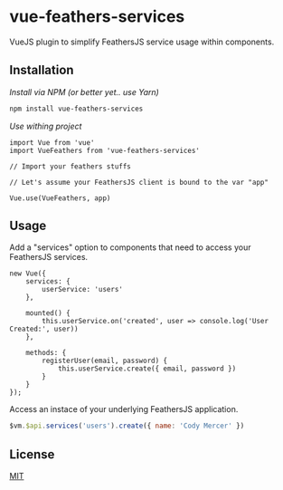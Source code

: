 # vue-feathers-services

VueJS plugin to simplify FeathersJS service usage within components.

## Installation

*Install via NPM (or better yet.. use Yarn)*
```bash
npm install vue-feathers-services
```

*Use withing project*
```vue
import Vue from 'vue'
import VueFeathers from 'vue-feathers-services'

// Import your feathers stuffs

// Let's assume your FeathersJS client is bound to the var "app"

Vue.use(VueFeathers, app)
```

## Usage
Add a "services" option to components that need to access your FeathersJS services.
```vue
new Vue({
    services: {
        userService: 'users'
    },

    mounted() {
        this.userService.on('created', user => console.log('User Created:', user))
    },

    methods: {
        registerUser(email, password) {
            this.userService.create({ email, password })
        }
    }
});
```

Access an instace of your underlying FeathersJS application.
```javascript
$vm.$api.services('users').create({ name: 'Cody Mercer' })
```

## License
[MIT](https://opensource.org/licenses/MIT)
